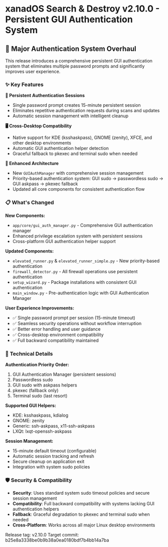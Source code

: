 # xanadOS Search & Destroy v2.10.0 - Persistent GUI Authentication System

## 🔐 Major Authentication System Overhaul

This release introduces a comprehensive persistent GUI authentication system that eliminates multiple password prompts and significantly improves user experience.

### ✨ **Key Features**

**🚀 Persistent Authentication Sessions**
- Single password prompt creates 15-minute persistent session
- Eliminates repetitive authentication requests during scans and updates
- Automatic session management with intelligent cleanup

**🖥️ Cross-Desktop Compatibility**
- Native support for KDE (ksshaskpass), GNOME (zenity), XFCE, and other desktop environments
- Automatic GUI authentication helper detection
- Graceful fallback to pkexec and terminal sudo when needed

**🔧 Enhanced Architecture**
- New `GUIAuthManager` with comprehensive session management
- Priority-based authentication system: GUI sudo → passwordless sudo → GUI askpass → pkexec fallback
- Updated all core components for consistent authentication flow

### 📋 **What's Changed**

**New Components:**
- `app/core/gui_auth_manager.py` - Comprehensive GUI authentication manager
- Enhanced privilege escalation system with persistent sessions
- Cross-platform GUI authentication helper support

**Updated Components:**
- `elevated_runner.py` & `elevated_runner_simple.py` - New priority-based authentication
- `firewall_detector.py` - All firewall operations use persistent authentication
- `setup_wizard.py` - Package installations with consistent GUI authentication
- `main_window.py` - Pre-authentication logic with GUI Authentication Manager

**User Experience Improvements:**
- ✅ Single password prompt per session (15-minute timeout)
- ✅ Seamless security operations without workflow interruption
- ✅ Better error handling and user guidance
- ✅ Cross-desktop environment compatibility
- ✅ Full backward compatibility maintained

### 🔧 **Technical Details**

**Authentication Priority Order:**
1. GUI Authentication Manager (persistent sessions)
2. Passwordless sudo
3. GUI sudo with askpass helpers
4. pkexec (fallback only)
5. Terminal sudo (last resort)

**Supported GUI Helpers:**
- KDE: ksshaskpass, kdialog
- GNOME: zenity
- Generic: ssh-askpass, x11-ssh-askpass
- LXQt: lxqt-openssh-askpass

**Session Management:**
- 15-minute default timeout (configurable)
- Automatic session tracking and refresh
- Secure cleanup on application exit
- Integration with system sudo policies

### 🛡️ **Security & Compatibility**

- **Security**: Uses standard system sudo timeout policies and secure session management
- **Compatibility**: Full backward compatibility with systems lacking GUI authentication helpers
- **Fallback**: Graceful degradation to pkexec and terminal sudo when needed
- **Cross-Platform**: Works across all major Linux desktop environments

Release tag: v2.10.0
Target commit: b25e8a3338be0b9b38a0ea0180bdf7b4bb14a7ba